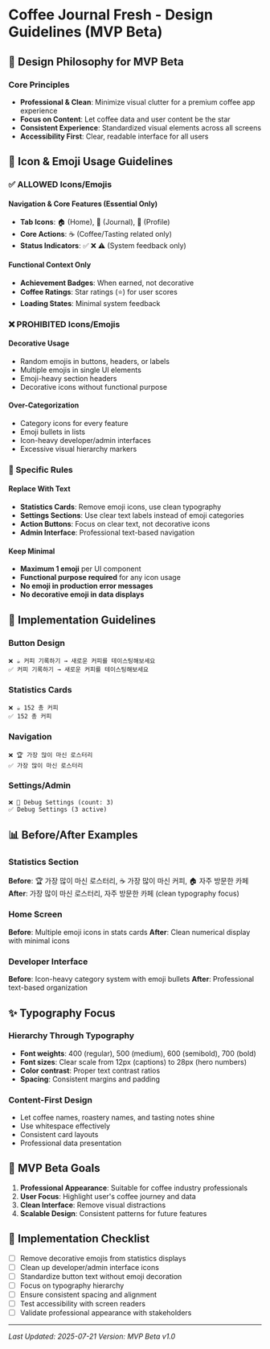 # Coffee Journal Fresh - Design Guidelines (MVP Beta)

## 🎨 Design Philosophy for MVP Beta

### Core Principles
- **Professional & Clean**: Minimize visual clutter for a premium coffee app experience
- **Focus on Content**: Let coffee data and user content be the star
- **Consistent Experience**: Standardized visual elements across all screens
- **Accessibility First**: Clear, readable interface for all users

## 📱 Icon & Emoji Usage Guidelines

### ✅ ALLOWED Icons/Emojis

#### Navigation & Core Features (Essential Only)
- **Tab Icons**: 🏠 (Home), 📖 (Journal), 👤 (Profile) 
- **Core Actions**: ☕ (Coffee/Tasting related only)
- **Status Indicators**: ✅ ❌ ⚠️ (System feedback only)

#### Functional Context Only
- **Achievement Badges**: When earned, not decorative
- **Coffee Ratings**: Star ratings (⭐) for user scores
- **Loading States**: Minimal system feedback

### ❌ PROHIBITED Icons/Emojis

#### Decorative Usage
- Random emojis in buttons, headers, or labels
- Multiple emojis in single UI elements
- Emoji-heavy section headers
- Decorative icons without functional purpose

#### Over-Categorization
- Category icons for every feature
- Emoji bullets in lists
- Icon-heavy developer/admin interfaces
- Excessive visual hierarchy markers

### 🎯 Specific Rules

#### Replace With Text
- **Statistics Cards**: Remove emoji icons, use clean typography
- **Settings Sections**: Use clear text labels instead of emoji categories
- **Action Buttons**: Focus on clear text, not decorative icons
- **Admin Interface**: Professional text-based navigation

#### Keep Minimal
- **Maximum 1 emoji** per UI component
- **Functional purpose required** for any icon usage
- **No emoji in production error messages**
- **No decorative emoji in data displays**

## 🔧 Implementation Guidelines

### Button Design
```
❌ ☕ 커피 기록하기 → 새로운 커피를 테이스팅해보세요
✅ 커피 기록하기 → 새로운 커피를 테이스팅해보세요
```

### Statistics Cards
```
❌ ☕ 152 총 커피
✅ 152 총 커피
```

### Navigation
```
❌ 🏆 가장 많이 마신 로스터리
✅ 가장 많이 마신 로스터리
```

### Settings/Admin
```
❌ 🐛 Debug Settings (count: 3)
✅ Debug Settings (3 active)
```

## 📊 Before/After Examples

### Statistics Section
**Before**: 🏆 가장 많이 마신 로스터리, ☕ 가장 많이 마신 커피, 🏠 자주 방문한 카페
**After**: 가장 많이 마신 로스터리, 자주 방문한 카페 (clean typography focus)

### Home Screen
**Before**: Multiple emoji icons in stats cards
**After**: Clean numerical display with minimal icons

### Developer Interface
**Before**: Icon-heavy category system with emoji bullets
**After**: Professional text-based organization

## ✨ Typography Focus

### Hierarchy Through Typography
- **Font weights**: 400 (regular), 500 (medium), 600 (semibold), 700 (bold)
- **Font sizes**: Clear scale from 12px (captions) to 28px (hero numbers)
- **Color contrast**: Proper text contrast ratios
- **Spacing**: Consistent margins and padding

### Content-First Design
- Let coffee names, roastery names, and tasting notes shine
- Use whitespace effectively
- Consistent card layouts
- Professional data presentation

## 🎯 MVP Beta Goals

1. **Professional Appearance**: Suitable for coffee industry professionals
2. **User Focus**: Highlight user's coffee journey and data
3. **Clean Interface**: Remove visual distractions
4. **Scalable Design**: Consistent patterns for future features

## 📝 Implementation Checklist

- [ ] Remove decorative emojis from statistics displays
- [ ] Clean up developer/admin interface icons
- [ ] Standardize button text without emoji decoration
- [ ] Focus on typography hierarchy
- [ ] Ensure consistent spacing and alignment
- [ ] Test accessibility with screen readers
- [ ] Validate professional appearance with stakeholders

---

*Last Updated: 2025-07-21*
*Version: MVP Beta v1.0*